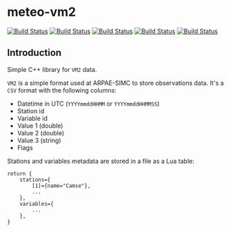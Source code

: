 # meteo-vm2

[![Build Status](https://simc.arpae.it/moncic-ci/meteo-vm2/centos7.png)](https://simc.arpae.it/moncic-ci/meteo-vm2/)
[![Build Status](https://simc.arpae.it/moncic-ci/meteo-vm2/centos8.png)](https://simc.arpae.it/moncic-ci/meteo-vm2/)
[![Build Status](https://simc.arpae.it/moncic-ci/meteo-vm2/fedora32.png)](https://simc.arpae.it/moncic-ci/meteo-vm2/)
[![Build Status](https://simc.arpae.it/moncic-ci/meteo-vm2/fedora34.png)](https://simc.arpae.it/moncic-ci/meteo-vm2/)
[![Build Status](https://copr.fedorainfracloud.org/coprs/simc/stable/package/meteo-vm2/status_image/last_build.png)](https://copr.fedorainfracloud.org/coprs/simc/stable/package/meteo-vm2/)

## Introduction

Simple C++ library for `VM2` data.

`VM2` is a simple format used at ARPAE-SIMC to store observations data. It's a
`CSV` format with the following columns:

- Datetime in UTC (`YYYYmmddHHMM` or `YYYYmmddHHMMSS`)
- Station id
- Variable id
- Value 1 (double)
- Value 2 (double)
- Value 3 (string)
- Flags

Stations and variables metadata are stored in a file as a Lua table:

```
return {
    stations={
        [1]={name="Camse"},
        ...
    },
    variables={
        ...
    },
}
```
